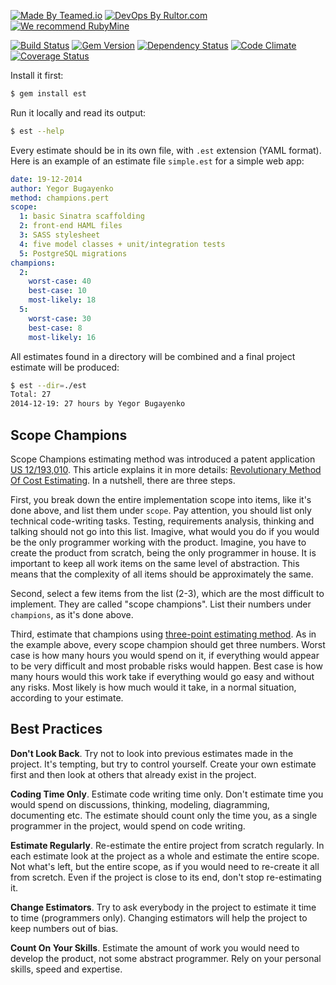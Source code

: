 [![Made By Teamed.io](http://img.teamed.io/btn.svg)](http://www.teamed.io)
[![DevOps By Rultor.com](http://www.rultor.com/b/teamed/est)](http://www.rultor.com/p/teamed/est)
[![We recommend RubyMine](http://img.teamed.io/rubymine-recommend.svg)](https://www.jetbrains.com/ruby/)

[![Build Status](https://travis-ci.org/teamed/est.svg)](https://travis-ci.org/teamed/est)
[![Gem Version](https://badge.fury.io/rb/est.svg)](http://badge.fury.io/rb/est)
[![Dependency Status](https://gemnasium.com/teamed/est.svg)](https://gemnasium.com/teamed/est)
[![Code Climate](http://img.shields.io/codeclimate/github/teamed/est.svg)](https://codeclimate.com/github/teamed/est)
[![Coverage Status](https://img.shields.io/coveralls/teamed/est.svg)](https://coveralls.io/r/teamed/est)

Install it first:

```bash
$ gem install est
```

Run it locally and read its output:

```bash
$ est --help
```

Every estimate should be in its own file, with `.est` extension (YAML format).
Here is an example of an estimate file `simple.est` for a simple web app:

```yaml
date: 19-12-2014
author: Yegor Bugayenko
method: champions.pert
scope:
  1: basic Sinatra scaffolding
  2: front-end HAML files
  3: SASS stylesheet
  4: five model classes + unit/integration tests
  5: PostgreSQL migrations
champions:
  2:
    worst-case: 40
    best-case: 10
    most-likely: 18
  5:
    worst-case: 30
    best-case: 8
    most-likely: 16
```

All estimates found in a directory will be combined and a final
project estimate will be produced:

```bash
$ est --dir=./est
Total: 27
2014-12-19: 27 hours by Yegor Bugayenko
```

## Scope Champions

Scope Champions estimating method was introduced a
patent application [US 12/193,010](https://www.google.com/patents/US20100042968).
This article explains it in more details:
[Revolutionary Method Of Cost Estimating](http://www.technoparkcorp.com/innovations/scope-champions/).
In a nutshell, there are three steps.

First, you break down the entire implementation scope into items, like
it's done above, and list them under `scope`. Pay attention, you should list
only technical code-writing tasks. Testing, requirements analysis, thinking
and talking should not go into this list. Imagive, what would you do
if you would be the only programmer working with the product. Imagine, you
have to create the product from scratch, being the only programmer in house.
It is important to keep all work items on the same level of abstraction. This
means that the complexity of all items should be approximately the same.

Second, select a few items from the list (2-3), which are the most difficult
to implement. They are called "scope champions". List their numbers
under `champions`, as it's done above.

Third, estimate that champions using [three-point estimating method](https://en.wikipedia.org/wiki/Three-point_estimation).
As in the example above, every scope champion should get three numbers.
Worst case is how many hours you would spend on it, if everything would
appear to be very difficult and most probable risks would happen. Best
case is how many hours would this work take if everything would go easy
and without any risks. Most likely is how much would it take, in a normal
situation, according to your estimate.

## Best Practices

**Don't Look Back**. Try not to look into previous estimates
made in the project. It's tempting, but try to control yourself. Create
your own estimate first and then look at others that already exist in
the project.

**Coding Time Only**. Estimate code writing time only. Don't estimate
time you would spend on discussions, thinking, modeling, diagramming,
documenting etc. The estimate should count only the time you, as a single
programmer in the project, would spend on code writing.

**Estimate Regularly**. Re-estimate the entire project from scratch regularly.
In each estimate look at the project as a whole and estimate the entire
scope. Not what's left, but the entire scope, as if you would need to
re-create it all from scretch. Even if the project is close to its end,
don't stop re-estimating it.

**Change Estimators**. Try to ask everybody in the project to estimate it
time to time (programmers only). Changing estimators will help the project
to keep numbers out of bias.

**Count On Your Skills**. Estimate the amount of work you would need to
develop the product, not some abstract programmer. Rely on your personal
skills, speed and expertise.
